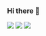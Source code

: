 ### Hi there 👋
<img src="https://capsule-render.vercel.app/api?type=wave&color=auto&height=200&section=header&text=wonjeong%20github&fontSize=90&animation=fadeIn" />
<img src="https://img.shields.io/badge/JAVA-3178C6?style=flat&logo=JAVA&logoColor=white"/>
<img src="https://img.shields.io/badge/java-%23007396.svg?&style=for-the-badge&logo=java&logoColor=white" />
<!--
**jewonjeong/jewonjeong** is a ✨ _special_ ✨ repository because its `README.md` (this file) appears on your GitHub profile.

Here are some ideas to get you started:

- 🔭 I’m currently working on ...
- 🌱 I’m currently learning ...
- 👯 I’m looking to collaborate on ...
- 🤔 I’m looking for help with ...
- 💬 Ask me about ...
- 📫 How to reach me: ...
- 😄 Pronouns: ...
- ⚡ Fun fact: ...
-->
